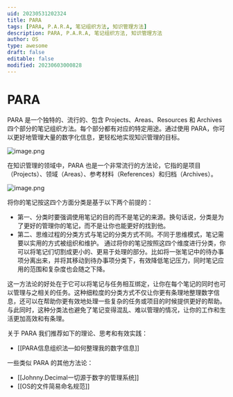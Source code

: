 ```yaml
---
uid: 20230531202324
title: PARA
tags: [PARA, P.A.R.A, 笔记组织方法, 知识管理方法]
description: PARA, P.A.R.A, 笔记组织方法, 知识管理方法
author: OS
type: awesome
draft: false
editable: false
modified: 20230603000828
---
```


# PARA

PARA 是一个独特的、流行的、包含 Projects、Areas、Resources 和 Archives 四个部分的笔记组织方法。每个部分都有对应的特定用途。通过使用 PARA，你可以更好地管理大量的数字化信息，更轻松地实现知识管理的目标。

![image.png](https://cdn.pkmer.cn/images/20230531205558.png!pkmer)

在知识管理的领域中，PARA 也是一个非常流行的方法论，它指的是项目（Projects）、领域（Areas）、参考材料（References）和归档（Archives）。

![image.png](https://cdn.pkmer.cn/images/20230531205523.png!pkmer)

将你的笔记按这四个方面分类是基于以下两个前提的：

- 第一、分类时要强调使用笔记的目的而不是笔记的来源。换句话说，分类是为了更好的管理你的笔记，而不是让你也能更好的找到他。
- 第二、思维过程的分类方式与笔记的分类方式不同。不同于思维模式，笔记需要以实用的方式被组织和维护。 通过将你的笔记按照这四个维度进行分类，你可以将笔记们切割成更小的、更易于处理的部分。比如将一张笔记中的待办事项分离出来，并将其移动到待办事项分类下，有效降低笔记压力，同时笔记应用的范围和复杂度也会随之下降。

这一方法论的好处在于它可以将笔记与任务相互绑定，让你在每个笔记的同时也可以管理与之相关的任务。这种细粒度的分类方式不仅让你更有条理地整理数字信息，还可以在帮助你更有效地处理一些复杂的任务或项目的时候提供更好的帮助。与此同时，这种分类法也避免了笔记变得混乱、难以管理的情况，让你的工作和生活更加高效和有条理。

关于 PARA 我们推荐如下的理论、思考和有效实践：

- [[PARA信息组织法—如何整理我的数字信息]]

一些类似 PARA 的其他方法论：

- [[Johnny.Decimal一切源于数字的管理系统]]
- [[OS的文件简易命名规范]]